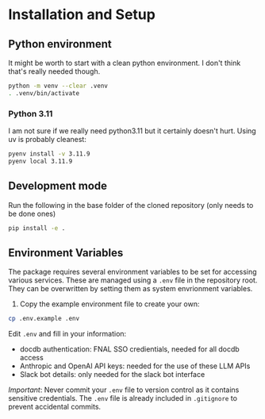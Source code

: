 # Installation and Setup

## Python environment
It might be worth to start with a clean python environment. I don't think that's really needed though.
```bash
python -m venv --clear .venv
. .venv/bin/activate
```
### Python 3.11
I am not sure if we really need python3.11 but it certainly doesn't hurt. Using uv is probably cleanest:
```bash
pyenv install -v 3.11.9
pyenv local 3.11.9
```


## Development mode
Run the following in the base folder of the cloned repository (only needs to be done ones)
```bash
pip install -e .
```

## Environment Variables
The package requires several environment variables to be set for accessing various services. These are managed using a `.env` file in the repository root. They can be overwritten by setting them as system envrionment variables.

1. Copy the example environment file to create your own:
```bash
cp .env.example .env
```

Edit `.env` and fill in your information:
- docdb authentication: FNAL SSO credientials, needed for all docdb access
- Anthropic and OpenAI API keys: needed for the use of these LLM APIs
- Slack bot details: only needed for the slack bot interface

*Important*: Never commit your `.env` file to version control as it contains sensitive credentials. The `.env` file is already included in `.gitignore` to prevent accidental commits.

